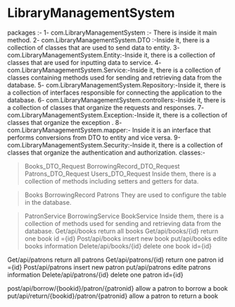 # LibraryManagementSystem
packages :-
  1- com.LibraryManagementSystem :- There is  inside it main method.
  2- com.LibraryManagementSystem.DTO :-Inside it, there is a collection  of classes that are used to send data to entity.
  3- com.LibraryManagementSystem.Entity:-Inside it, there is a collection  of classes that are used for inputting data to service.
  4- com.LibraryManagementSystem.Service:-Inside it, there is a collection  of classes containing methods used for sending and retrieving data from the database.
  5- com.LibraryManagementSystem.Repository:-Inside it, there is a collection  of interfaces responsible for connecting the application to the database.
  6- com.LibraryManagementSystem.controllers:-Inside it, there is a collection  of classes that organize the requests  and responses.
  7- com.LibraryManagementSystem.Exception:-Inside it, there is a collection  of classes that organize the exception .
  8- com.LibraryManagementSystem.mapper:- Inside it is an interface that performs conversions from DTO to entity and vice versa.
  9-com.LibraryManagementSystem.Security:-Inside it, there is a collection  of classes that organize the authentication and authorization.
classes:-
   > Books_DTO_Request
   > BorrowingRecord_DTO_Request
   > Patrons_DTO_Request
   > Users_DTO_Request
       Inside them, there is a collection of methods including setters and getters for data.

   > Books
   > BorrowingRecord
   > Patrons
         They are used to configure the table in the database.

   > PatronService
   > BorrowingService
   > BookService
          Inside them, there is a collection of methods used for sending and retrieving data from the database.
   Get/api/books
        return all books 
   Get/api/books/{id}
        return one book id ={id}
   Post/api/books 
      insert new book
   put/api/books
       edite books information
   Delete/api/books/{id}
        delete one book id={id}

   Get/api/patrons
        return all patrons
   Get/api/patrons/{id}
        return one patron id ={id}
   Post/api/patrons 
      insert new patron
   put/api/patrons
       edite patrons information
   Delete/api/patrons/{id}
        delete one patron id={id}

   post/api/borrow/{bookid}/patron/{patronid}
         allow a patron to borrow a book 
   put/api/return/{bookid}/patron/{patronid}
          allow a patron to return a book 
